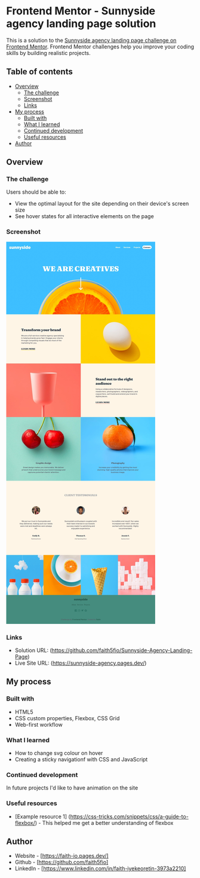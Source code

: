# Frontend Mentor - Sunnyside agency landing page solution

This is a solution to the [Sunnyside agency landing page challenge on Frontend Mentor](https://www.frontendmentor.io/challenges/sunnyside-agency-landing-page-7yVs3B6ef). Frontend Mentor challenges help you improve your coding skills by building realistic projects.

## Table of contents

- [Overview](#overview)
  - [The challenge](#the-challenge)
  - [Screenshot](#screenshot)
  - [Links](#links)
- [My process](#my-process)
  - [Built with](#built-with)
  - [What I learned](#what-i-learned)
  - [Continued development](#continued-development)
  - [Useful resources](#useful-resources)
- [Author](#author)

## Overview

### The challenge

Users should be able to:

- View the optimal layout for the site depending on their device's screen size
- See hover states for all interactive elements on the page

### Screenshot

![](./screenshot.jpeg)

### Links

- Solution URL: (https://github.com/faith5fio/Sunnyside-Agency-Landing-Page)
- Live Site URL: (https://sunnyside-agency.pages.dev/)
## My process

### Built with

- HTML5 
- CSS custom properties, Flexbox, CSS Grid
- Web-first workflow

### What I learned

- How to change svg colour on hover
- Creating a sticky navigationf with CSS and JavaScript

### Continued development

In future projects I'd like to have animation on the site

### Useful resources

- [Example resource 1] (https://css-tricks.com/snippets/css/a-guide-to-flexbox/) - This helped me get a better understanding of flexbox

## Author
- Website - [https://faith-io.pages.dev/]
- Github - [https://github.com/faith5fio]
- LinkedIn - [https://www.linkedin.com/in/faith-iyekeoretin-3973a2210]


